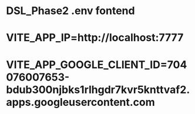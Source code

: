 # DSL_Phase2 .env fontend

# VITE_APP_IP=http://localhost:7777
# VITE_APP_GOOGLE_CLIENT_ID=704076007653-bdub300njbks1rlhgdr7kvr5knttvaf2.apps.googleusercontent.com
